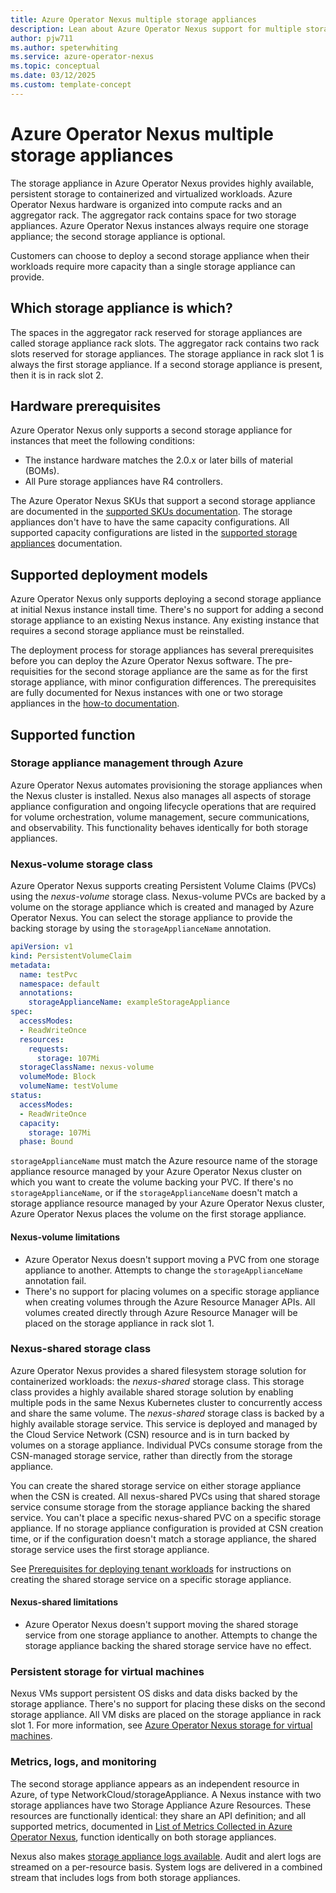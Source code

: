 ```yaml
---
title: Azure Operator Nexus multiple storage appliances
description: Lean about Azure Operator Nexus support for multiple storage appliances.
author: pjw711
ms.author: speterwhiting
ms.service: azure-operator-nexus
ms.topic: conceptual
ms.date: 03/12/2025
ms.custom: template-concept
---
```


# Azure Operator Nexus multiple storage appliances

The storage appliance in Azure Operator Nexus provides highly available, persistent storage to containerized and virtualized workloads. Azure Operator Nexus hardware is organized into compute racks and an aggregator rack. The aggregator rack contains space for two storage appliances. Azure Operator Nexus instances always require one storage appliance; the second storage appliance is optional.

Customers can choose to deploy a second storage appliance when their workloads require more capacity than a single storage appliance can provide.

## Which storage appliance is which?

The spaces in the aggregator rack reserved for storage appliances are called storage appliance rack slots. The aggregator rack contains two rack slots reserved for storage appliances. The storage appliance in rack slot 1 is always the first storage appliance. If a second storage appliance is present, then it is in rack slot 2.

## Hardware prerequisites

Azure Operator Nexus only supports a second storage appliance for instances that meet the following conditions:

- The instance hardware matches the 2.0.x or later bills of material (BOMs).
- All Pure storage appliances have R4 controllers.

The Azure Operator Nexus SKUs that support a second storage appliance are documented in the [supported SKUs documentation](/reference-operator-nexus-skus.md). The storage appliances don't have to have the same capacity configurations. All supported capacity configurations are listed in the [supported storage appliances](/reference-near-edge-storage.md) documentation.

## Supported deployment models

Azure Operator Nexus only supports deploying a second storage appliance at initial Nexus instance install time. There's no support for adding a second storage appliance to an existing Nexus instance. Any existing instance that requires a second storage appliance must be reinstalled.

The deployment process for storage appliances has several prerequisites before you can deploy the Azure Operator Nexus software. The pre-requisities for the second storage appliance are the same as for the first storage appliance, with minor configuration differences. The prerequisites are fully documented for Nexus instances with one or two storage appliances in the [how-to documentation](./howto-azure-operator-nexus-prerequisites.md).

## Supported function

### Storage appliance management through Azure

Azure Operator Nexus automates provisioning the storage appliances when the Nexus cluster is installed. Nexus also manages all aspects of storage appliance configuration and ongoing lifecycle operations that are required for volume orchestration, volume management, secure communications, and observability. This functionality behaves identically for both storage appliances.

### Nexus-volume storage class

Azure Operator Nexus supports creating Persistent Volume Claims (PVCs) using the *nexus-volume* storage class. Nexus-volume PVCs are backed by a volume on the storage appliance which is created and managed by Azure Operator Nexus. You can select the storage appliance to provide the backing storage by using the `storageApplianceName` annotation.

```yml
apiVersion: v1
kind: PersistentVolumeClaim
metadata:
  name: testPvc
  namespace: default
  annotations:
    storageApplianceName: exampleStorageAppliance
spec:
  accessModes:
  - ReadWriteOnce
  resources:
    requests:
      storage: 107Mi
  storageClassName: nexus-volume
  volumeMode: Block
  volumeName: testVolume
status:
  accessModes:
  - ReadWriteOnce
  capacity:
    storage: 107Mi
  phase: Bound
```

`storageApplianceName` must match the Azure resource name of the storage appliance resource managed by your Azure Operator Nexus cluster on which you want to create the volume backing your PVC. If there's no `storageApplianceName`, or if the `storageApplianceName` doesn't match a storage appliance resource managed by your Azure Operator Nexus cluster, Azure Operator Nexus places the volume on the first storage appliance.

#### Nexus-volume limitations

- Azure Operator Nexus doesn't support moving a PVC from one storage appliance to another. Attempts to change the `storageApplianceName` annotation fail.
- There's no support for placing volumes on a specific storage appliance when creating volumes through the Azure Resource Manager APIs. All volumes created directly through Azure Resource Manager will be placed on the storage appliance in rack slot 1.

### Nexus-shared storage class

Azure Operator Nexus provides a shared filesystem storage solution for containerized workloads: the *nexus-shared* storage class. This storage class provides a highly available shared storage solution by enabling multiple pods in the same Nexus Kubernetes cluster to concurrently access and share the same volume. The *nexus-shared* storage class is backed by a highly available storage service. This service is deployed and managed by the Cloud Service Network (CSN) resource and is in turn backed by volumes on a storage appliance. Individual PVCs consume storage from the CSN-managed storage service, rather than directly from the storage appliance.

You can create the shared storage service on either storage appliance when the CSN is created. All nexus-shared PVCs using that shared storage service consume storage from the storage appliance backing the shared service. You can't place a specific nexus-shared PVC on a specific storage appliance. If no storage appliance configuration is provided at CSN creation time, or if the configuration doesn't match a storage appliance, the shared storage service uses the first storage appliance.

See [Prerequisites for deploying tenant workloads](/quickstarts-tenant-workload-prerequisites.md#create-a-cloud-services-network) for instructions on creating the shared storage service on a specific storage appliance.

#### Nexus-shared limitations

- Azure Operator Nexus doesn't support moving the shared storage service from one storage appliance to another. Attempts to change the storage appliance backing the shared storage service have no effect.

### Persistent storage for virtual machines

Nexus VMs support persistent OS disks and data disks backed by the storage appliance. There's no support for placing these disks on the second storage appliance. All VM disks are placed on the storage appliance in rack slot 1. For more information, see [Azure Operator Nexus storage for virtual machines](/concepts-storage-virtual-machine.md).

### Metrics, logs, and monitoring

The second storage appliance appears as an independent resource in Azure, of type NetworkCloud/storageAppliance. A Nexus instance with two storage appliances have two Storage Appliance Azure Resources. These resources are functionally identical: they share an API definition; and all supported metrics, documented in [List of Metrics Collected in Azure Operator Nexus](/list-of-metrics-collected.md), function identically on both storage appliances.

Nexus also makes [storage appliance logs available](/list-logs-available.md#storage-appliance). Audit and alert logs are streamed on a per-resource basis. System logs are delivered in a combined stream that includes logs from both storage appliances.
